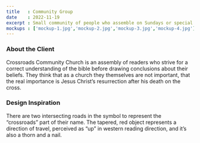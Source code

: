 ```yaml
---
title   : Community Group
date    : 2022-11-19
excerpt : Small community of people who assemble on Sundays or special holidays.
mockups : ['mockup-1.jpg','mockup-2.jpg','mockup-3.jpg','mockup-4.jpg'] 
---
```


### About the Client

Crossroads Community Church is an assembly of readers who strive for a correct understanding of the bible before drawing conclusions about their beliefs. They think that as a church they themselves are not important, that the real importance is Jesus Christ’s resurrection after his death on the cross.

### Design Inspiration

There are two intersecting roads in the symbol to represent the “crossroads” part of their name. The tapered, red object represents a direction of travel, perceived as “up” in western reading direction, and it’s also a thorn and a nail.
